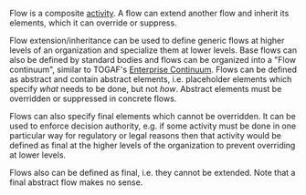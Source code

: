 Flow is a composite [activity](Activity.html). A flow can extend another flow and inherit its elements, which it can override or suppress.

Flow extension/inheritance can be used to define generic flows at higher levels of an organization and specialize them at lower levels.
Base flows can also be defined by standard bodies and flows can be organized into a "Flow continuum", similar to TOGAF's [Enterprise Continuum](https://pubs.opengroup.org/architecture/togaf9-doc/arch/chap35.html).
Flows can be defined as abstract and contain abstract elements, i.e. placeholder elements which specify _what_ needs to be done, but not _how_. 
Abstract elements must be overridden or suppressed in concrete flows.

Flows can also specify final elements which cannot be overridden. It can be used to enforce decision authority, 
e.g. if some activity must be done in one particular way for regulatory or legal reasons then that activity would be defined as final at the higher levels of the organization
to prevent overriding at lower levels.

Flows also can be defined as final, i.e. they cannot be extended.
Note that a final abstract flow makes no sense.